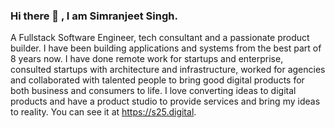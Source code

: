 ### Hi there 👋 , I am Simranjeet Singh.
A Fullstack Software Engineer, tech consultant and a passionate product builder. I have been building applications and systems from the best part of 8 years now. I have done remote work for startups and enterprise, consulted startups with architecture and infrastructure, worked for agencies and collaborated with talented people to bring good digital products for both business and consumers to life.
I love converting ideas to digital products and have a product studio to provide services and bring my ideas to reality. You can see it at https://s25.digital.
